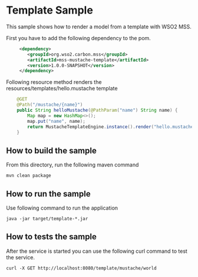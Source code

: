 # Template Sample

This sample shows how to render a model from a template with WSO2 MSS.

First you have to add the following dependency to the pom.

```xml
     <dependency>
        <groupId>org.wso2.carbon.mss</groupId>
        <artifactId>mss-mustache-template</artifactId>
        <version>1.0.0-SNAPSHOT</version>
     </dependency>
```

Following resource method renders the resources/templates/hello.mustache template

```java
    @GET
    @Path("/mustache/{name}")
    public String helloMustache(@PathParam("name") String name) {
        Map map = new HashMap<>();
        map.put("name", name);
        return MustacheTemplateEngine.instance().render("hello.mustache", map);
    }
```

How to build the sample
------------------------------------------
From this directory, run the following maven command

```
mvn clean package
```

How to run the sample
------------------------------------------
Use following command to run the application

```
java -jar target/template-*.jar
```

How to tests the sample
------------------------------------------

After the service is started you can use the following curl command to test the service.

```
curl -X GET http://localhost:8080/template/mustache/world
```
